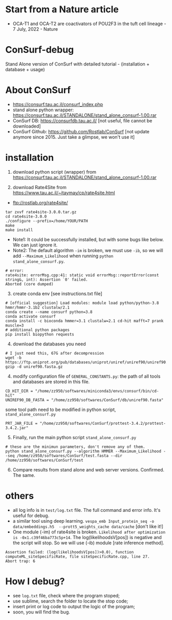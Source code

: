 # Start from a Nature article
- OCA-T1 and OCA-T2 are coactivators of POU2F3 in the tuft cell lineage - 7 July, 2022 - Nature

# ConSurf-debug
Stand Alone version of ConSurf with detailed tutorial - (installation + database + usage)

# About ConSurf
- https://consurf.tau.ac.il/consurf_index.php
- stand alone python wrapper: https://consurf.tau.ac.il/STANDALONE/stand_alone_consurf-1.00.rar
- ConSurf DB: https://consurfdb.tau.ac.il/ [not useful, file cannot be downloaded]
- ConSurf Github: https://github.com/Rostlab/ConSurf [not update anymore since 2015. Just take a glimpse, we won't use it]

# installation
1. download python script (wrapper) from https://consurf.tau.ac.il/STANDALONE/stand_alone_consurf-1.00.rar

2. download Rate4Site from https://www.tau.ac.il/~itaymay/cp/rate4site.html
- ftp://rostlab.org/rate4site/
```
tar zxvf rate4site-3.0.0.tar.gz
cd rate4site-3.0.0
./configure --prefix=/home/YOUR/PATH
make
make install
```
- Note1: It could be successfully installed, but with some bugs like below. We can just ignore it. 
- Note2: The default algorithm `-im` is broken, we must use `-ib`, so we will add `--Maximum_Likelihood` when running `python stand_alone_consurf.py`. 
```
# error:
rate4site: errorMsg.cpp:41: static void errorMsg::reportError(const string&, int): Assertion `0' failed.
Aborted (core dumped)
```

3. create conda env [see instructions.txt file]
```
# [official suggestion] Load modules: module load python/python-3.8 hmmr/hmmr-3.1b2 clustalw/2.1
conda create --name consurf python=3.8
conda activate consurf
conda install -c bioconda hmmer=3.1 clustalw=2.1 cd-hit mafft=7 prank muscle=3
# additional python packages
pip install biopython requests
```

4. download the databases you need
```
# I just need this, 67G after decompression
wget -b https://ftp.uniprot.org/pub/databases/uniprot/uniref/uniref90/uniref90.fasta.gz
gzip -d uniref90.fasta.gz
```

4. modify configuration file of 
`GENERAL_CONSTANTS.py`: the path of all tools and databases are stored in this file.
```
CD_HIT_DIR = "/home/zz950/softwares/miniconda3/envs/consurf/bin/cd-hit"
UNIREF90_DB_FASTA = "/home/zz950/softwares/ConSurf/db/uniref90.fasta"
```
some tool path need to be modified in python script, `stand_alone_consurf.py`
```
PRT_JAR_FILE = "/home/zz950/softwares/ConSurf/prottest-3.4.2/prottest-3.4.2.jar"
```

5. Finally, run the main python script `stand_alone_consurf.py`
```
# these are the minimun parameters, don't remove any of them.
python stand_alone_consurf.py --algorithm HMMER --Maximum_Likelihood --seq /home/zz950/softwares/ConSurf/test.fasta --dir /home/zz950/softwares/ConSurf/test
```

6. Compare results from stand alone and web server versions.
Confirmed. The same.

# others
- all log info is in `test/log.txt` file. The full command and error info. It's useful for debug.
- a similar tool using deep learning. `vespa_emb Input_protein_seq -o data/embeddings.h5  --prott5_weights_cache data/cache` [don't like it!]
- One module (-im) of rate4site is broken. `Likelihood after optimization is -0x1.c39f46ba773c5p+14`. The log(likelihoodsV[pos]) is negative and the script will stop. So we will use (-ib) module [rate inference method].
```
Assertion failed: (log(likelihoodsV[pos])>0.0), function computeML_siteSpecificRate, file siteSpecificRate.cpp, line 27.
Abort trap: 6
```

# How I debug?
- see `log.txt` file, check where the program stoped;
- use sublime, search the folder to locate the stop code;
- insert print or log code to output the logic of the program;
- soon, you will find the bug.

